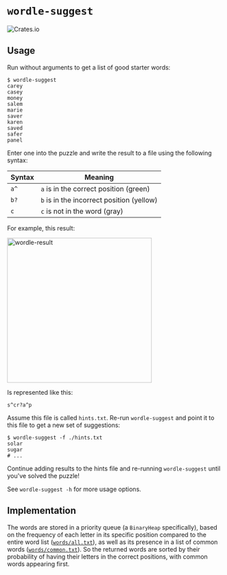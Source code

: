 # `wordle-suggest`

![Crates.io](https://img.shields.io/crates/v/wordle-suggest)

## Usage

Run without arguments to get a list of good starter words:

```shell
$ wordle-suggest
carey
casey
money
salem
marie
saver
karen
saved
safer
panel
```

Enter one into the puzzle and write the result to a file using the following
syntax:

| Syntax | Meaning                                   |
| ------ | ----------------------------------------- |
| `a^`   | `a` is in the correct position (green)    |
| `b?`   | `b` is in the incorrect position (yellow) |
| `c`    | `c` is not in the word (gray)             |

For example, this result:

<img width="337" alt="wordle-result" src="https://user-images.githubusercontent.com/566993/151033991-a088eb62-5515-4ca4-bcb1-b83bd3f48f10.png">

Is represented like this:

```
s^cr?a^p
```

Assume this file is called `hints.txt`. Re-run `wordle-suggest` and point it
to this file to get a new set of suggestions:

```shell
$ wordle-suggest -f ./hints.txt
solar
sugar
# ...
```

Continue adding results to the hints file and re-running `wordle-suggest`
until you've solved the puzzle!

See `wordle-suggest -h` for more usage options.

## Implementation

The words are stored in a priority queue (a `BinaryHeap` specifically), based
on the frequency of each letter in its specific position compared to the entire
word list ([`words/all.txt`](words/all.txt)), as well as its presence in a list
of common words ([`words/common.txt`](words/common.txt)). So the returned words
are sorted by their probability of having their letters in the correct
positions, with common words appearing first.

